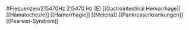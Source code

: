 #Frequenzen/215470Hz
215470 Hz (E)
[[Gastrointestinal Hemorrhage]]
[[Hämatochezie]]
[[Hämorrhagie]]
[[Melena]]
[[Pankreaserkrankungen]]
[[Pearson-Syndrom]]